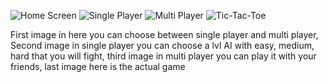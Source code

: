 ![Home Screen](https://github.com/user-attachments/assets/4738cd0a-65c6-43eb-8f9a-654f531584eb) 
![Single Player](https://github.com/user-attachments/assets/9ec6f36d-b363-4669-ae6b-c96f7612fe3b) 
![Multi Player](https://github.com/user-attachments/assets/5c103114-721c-49da-9958-22e5159cf4d2) 
![Tic-Tac-Toe](https://github.com/user-attachments/assets/0da9ba00-5482-4298-9be4-a76f9f9de959) 


First image in here you can choose between single player and multi player, Second image in single player you can choose a lvl AI with easy, medium, hard that you will fight, third image in multi player you can play it with your friends, last image here is the actual game

